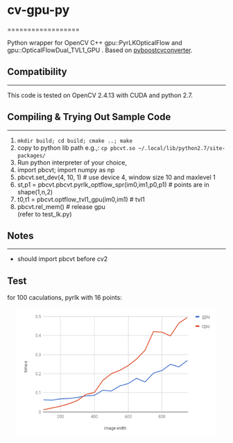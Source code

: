 # cv-gpu-py
==================

Python wrapper for OpenCV C++ gpu::PyrLKOpticalFlow and gpu::OpticalFlowDual_TVL1_GPU . Based on [pyboostcvconverter](https://github.com/Algomorph/pyboostcvconverter).

## Compatibility
-----------------
This code is tested on OpenCV 2.4.13 with CUDA and python 2.7.

## Compiling & Trying Out Sample Code
----------------------
1. `mkdir build; cd build; cmake ..; make`
2. copy to python lib path e.g.,: `cp pbcvt.so ~/.local/lib/python2.7/site-packages/`
3. Run python interpreter of your choice,
  1. import pbcvt; import numpy as np
  2. pbcvt.set_dev(4, 10, 1)  # use device 4, window size 10 and maxlevel 1
  3. st,p1 = pbcvt.pbcvt.pyrlk_optflow_spr(im0,im1,p0,p1)  # points are in shape(1,n,2)
  4. t0,t1 = pbcvt.optflow_tvl1_gpu(im0,im1)  # tvl1
  5. pbcvt.rel_mem()  # release gpu  
(refer to test_lk.py)

## Notes
---------------------
- should import pbcvt before cv2


## Test
for 100 caculations, pyrlk with 16 points:
<p align="center">
  <img width="460" height="300" src="./gpu-cpu-time.png">
</p>
